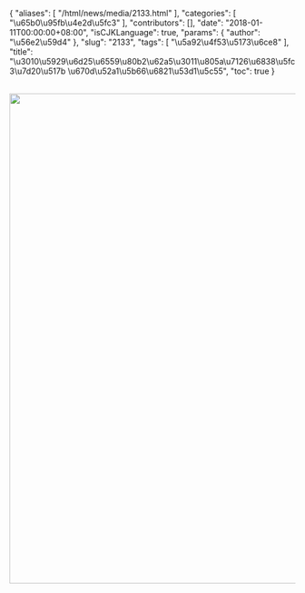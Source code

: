 {
    "aliases": [
        "/html/news/media/2133.html"
    ],
    "categories": [
        "\u65b0\u95fb\u4e2d\u5fc3"
    ],
    "contributors": [],
    "date": "2018-01-11T00:00:00+08:00",
    "isCJKLanguage": true,
    "params": {
        "author": "\u56e2\u59d4"
    },
    "slug": "2133",
    "tags": [
        "\u5a92\u4f53\u5173\u6ce8"
    ],
    "title": "\u3010\u5929\u6d25\u6559\u80b2\u62a5\u3011\u805a\u7126\u6838\u5fc3\u7d20\u517b \u670d\u52a1\u5b66\u6821\u53d1\u5c55",
    "toc": true
}

  
<img
    src="https://cdn.tfls.online/mirror/full/593f102e5d5484f2a44af2dd444a80bb901417f8.jpg"
    style="display:block;margin-left:auto;margin-right:auto;"
    decoding="async"
    fetchpriority="auto"
    loading="lazy"
    height="862"
    width="600"
/>


